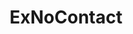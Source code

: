 ---
title: ExNoContact
crosslinks:
- BreakUps
- GetMotivated
- me_irl
- relationships
- BPDlovedones
- NoFap
- DecidingToBeBetter
- MakeNewFriendsHere
- AskWomen
- lawofattraction
- Assistance
- opieandanthony
- causeWhyNotMate
- LifeProTips
- Divorce
- offmychest
- isliviogay
- IWantToLearn
- nosurf
- AMAAggregator
---